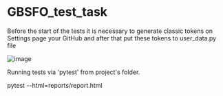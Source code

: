 # GBSFO_test_task

Before the start of the tests it is necessary to generate classic tokens on Settings page your GitHub and after that
put these tokens to user_data.py file

![image](https://user-images.githubusercontent.com/16280704/232920973-4461c1a7-0274-4bda-b00e-1ed8aa1c77e1.png)

Running tests via 'pytest' from project's folder.

  pytest --html=reports/report.html
